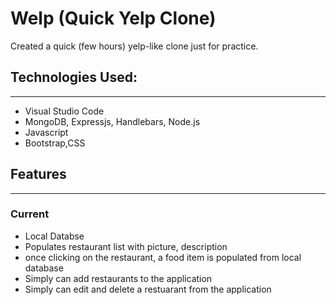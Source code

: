 # Welp (Quick Yelp Clone)

Created a quick (few hours) yelp-like clone just for practice. 

## Technologies Used:
____
* Visual Studio Code
* MongoDB, Expressjs, Handlebars, Node.js
* Javascript
* Bootstrap,CSS

## Features
___

### Current 

* Local Databse
* Populates restaurant list with picture, description
* once clicking on the restaurant, a food item is populated from local database
* Simply can add restaurants to the application
* Simply can edit and delete a restuarant from the application

